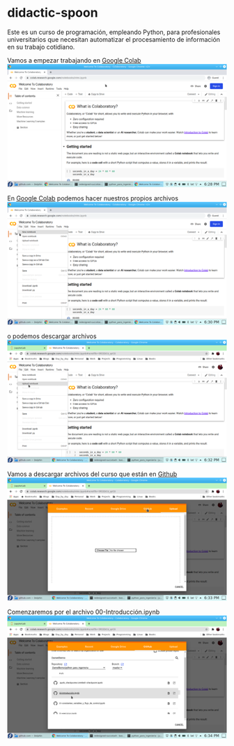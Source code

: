 # didactic-spoon

Este es un curso de programación, empleando Python, para profesionales universitarios que
necesitan automatizar el procesamiento de información en su trabajo cotidiano.

Vamos a empezar trabajando en [Google Colab](https://colab.research.google.com/)
![Google Colab](./imagenes/alpha.png)

En [Google Colab](https://colab.research.google.com/) podemos hacer nuestros propios archivos
![Cuaderno nuevo](./imagenes/bravo.png)

o podemos descargar archivos 
![Google Colab](./imagenes/charlie.png)

Vamos a descargar archivos del curso que están en [Github](https://github.com/DanielBerns/didactic-spoon)
![Cuaderno nuevo](./imagenes/delta.png)

Comenzaremos por el archivo 00-Introducción.ipynb
![Google Colab](./imagenes/echo.png)
